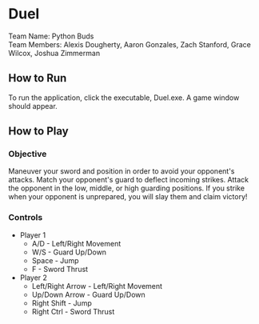 # Duel

Team Name: Python Buds <br>
Team Members: Alexis Dougherty, Aaron Gonzales, Zach Stanford, Grace Wilcox, Joshua Zimmerman

## How to Run
To run the application, click the executable, Duel.exe. A game window should appear.

## How to Play
### Objective
Maneuver your sword and position in order to avoid your opponent's attacks. Match your opponent's guard to deflect incoming strikes. Attack the opponent in the low, middle, or high guarding positions. If you strike when your opponent is unprepared, you will slay them and claim victory!
### Controls
  * Player 1
    * A/D - Left/Right Movement
    * W/S - Guard Up/Down
    * Space - Jump
    * F - Sword Thrust
  * Player 2
    * Left/Right Arrow - Left/Right Movement
    * Up/Down Arrow - Guard Up/Down
    * Right Shift - Jump
    * Right Ctrl - Sword Thrust

